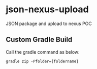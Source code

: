 # json-nexus-upload
JSON package and upload to nexus POC


## Custom Gradle Build

Call the gradle command as below:

`gradle zip -Pfolder={foldername}`
